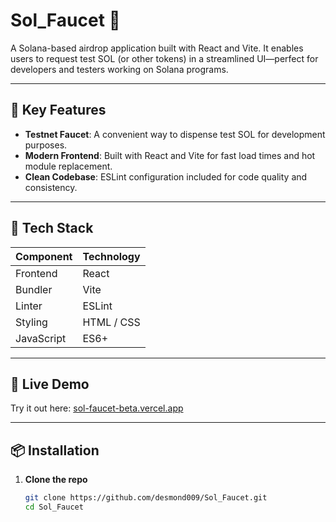 # Sol_Faucet 🚀

A Solana-based airdrop application built with React and Vite. It enables users to request test SOL (or other tokens) in a streamlined UI—perfect for developers and testers working on Solana programs.

---

## 🧩 Key Features

- **Testnet Faucet**: A convenient way to dispense test SOL for development purposes.
- **Modern Frontend**: Built with React and Vite for fast load times and hot module replacement.
- **Clean Codebase**: ESLint configuration included for code quality and consistency.

---

## 🧰 Tech Stack

| Component        | Technology                 |
|------------------|---------------------------|
| Frontend         | React                     |
| Bundler          | Vite                      |
| Linter           | ESLint                    |
| Styling          | HTML / CSS                |
| JavaScript       | ES6+                      |

---

## 🚀 Live Demo

Try it out here: [sol-faucet-beta.vercel.app](https://sol-faucet-beta.vercel.app)

---

## 📦 Installation

1. **Clone the repo**  
   ```bash
   git clone https://github.com/desmond009/Sol_Faucet.git
   cd Sol_Faucet